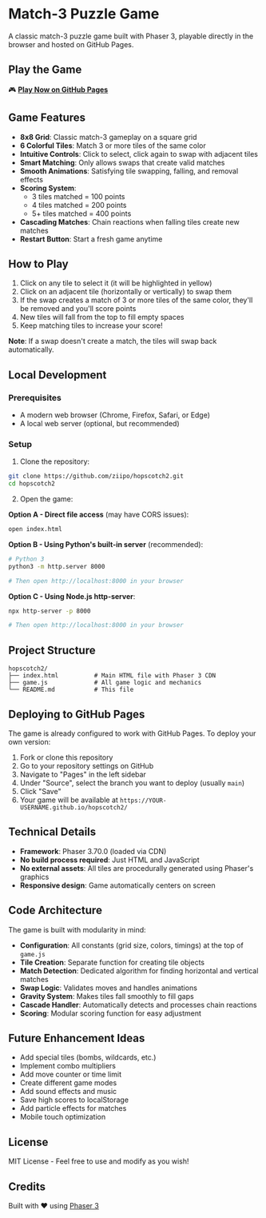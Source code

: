 # Match-3 Puzzle Game

A classic match-3 puzzle game built with Phaser 3, playable directly in the browser and hosted on GitHub Pages.

## Play the Game

🎮 **[Play Now on GitHub Pages](https://ziipo.github.io/hopscotch2/)**

## Game Features

- **8x8 Grid**: Classic match-3 gameplay on a square grid
- **6 Colorful Tiles**: Match 3 or more tiles of the same color
- **Intuitive Controls**: Click to select, click again to swap with adjacent tiles
- **Smart Matching**: Only allows swaps that create valid matches
- **Smooth Animations**: Satisfying tile swapping, falling, and removal effects
- **Scoring System**:
  - 3 tiles matched = 100 points
  - 4 tiles matched = 200 points
  - 5+ tiles matched = 400 points
- **Cascading Matches**: Chain reactions when falling tiles create new matches
- **Restart Button**: Start a fresh game anytime

## How to Play

1. Click on any tile to select it (it will be highlighted in yellow)
2. Click on an adjacent tile (horizontally or vertically) to swap them
3. If the swap creates a match of 3 or more tiles of the same color, they'll be removed and you'll score points
4. New tiles will fall from the top to fill empty spaces
5. Keep matching tiles to increase your score!

**Note**: If a swap doesn't create a match, the tiles will swap back automatically.

## Local Development

### Prerequisites

- A modern web browser (Chrome, Firefox, Safari, or Edge)
- A local web server (optional, but recommended)

### Setup

1. Clone the repository:
```bash
git clone https://github.com/ziipo/hopscotch2.git
cd hopscotch2
```

2. Open the game:

**Option A - Direct file access** (may have CORS issues):
```bash
open index.html
```

**Option B - Using Python's built-in server** (recommended):
```bash
# Python 3
python3 -m http.server 8000

# Then open http://localhost:8000 in your browser
```

**Option C - Using Node.js http-server**:
```bash
npx http-server -p 8000

# Then open http://localhost:8000 in your browser
```

## Project Structure

```
hopscotch2/
├── index.html          # Main HTML file with Phaser 3 CDN
├── game.js             # All game logic and mechanics
└── README.md           # This file
```

## Deploying to GitHub Pages

The game is already configured to work with GitHub Pages. To deploy your own version:

1. Fork or clone this repository
2. Go to your repository settings on GitHub
3. Navigate to "Pages" in the left sidebar
4. Under "Source", select the branch you want to deploy (usually `main`)
5. Click "Save"
6. Your game will be available at `https://YOUR-USERNAME.github.io/hopscotch2/`

## Technical Details

- **Framework**: Phaser 3.70.0 (loaded via CDN)
- **No build process required**: Just HTML and JavaScript
- **No external assets**: All tiles are procedurally generated using Phaser's graphics
- **Responsive design**: Game automatically centers on screen

## Code Architecture

The game is built with modularity in mind:

- **Configuration**: All constants (grid size, colors, timings) at the top of `game.js`
- **Tile Creation**: Separate function for creating tile objects
- **Match Detection**: Dedicated algorithm for finding horizontal and vertical matches
- **Swap Logic**: Validates moves and handles animations
- **Gravity System**: Makes tiles fall smoothly to fill gaps
- **Cascade Handler**: Automatically detects and processes chain reactions
- **Scoring**: Modular scoring function for easy adjustment

## Future Enhancement Ideas

- Add special tiles (bombs, wildcards, etc.)
- Implement combo multipliers
- Add move counter or time limit
- Create different game modes
- Add sound effects and music
- Save high scores to localStorage
- Add particle effects for matches
- Mobile touch optimization

## License

MIT License - Feel free to use and modify as you wish!

## Credits

Built with ❤️ using [Phaser 3](https://phaser.io/)

